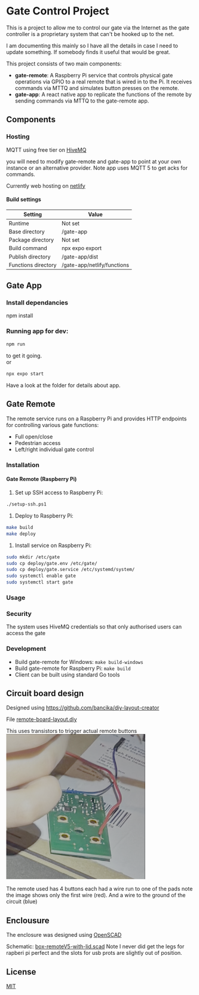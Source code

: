 # Gate Control Project
This is a project to allow me to control our gate via the Internet as the gate
controller is a proprietary system that can't be hooked up to the net.  

I am documenting this mainly so I have all the details in case I need to update
something.  If somebody finds it useful that would be great.


This project consists of two main components:
- **gate-remote**: A Raspberry Pi service that controls physical gate 
  operations via GPIO to a real remote that is wired in to the Pi.  It receives
  commands via MTTQ and simulates button presses on the remote. 
- **gate-app**: A react native app to replicate the functions of the remote by 
  sending commands via MTTQ to the gate-remote app.

## Components

### Hosting
MQTT using free tier on [HiveMQ](https://www.hivemq.com/)

you will need to modify gate-remote and gate-app to point at your own instance 
or an alternative provider. Note app uses MQTT 5 to get acks for commands.

Currently web hosting on [netlify](https://app.netlify)
#### Build settings

| Setting             | Value                       |
| ------------------- | --------------------------- |
| Runtime             | Not set                     |
| Base directory      | /gate-app                   |
| Package directory   | Not set                     |
| Build command       | npx expo export             |
| Publish directory   | /gate-app/dist              |
| Functions directory | /gate-app/netlify/functions |


## Gate App 

### Install dependancies
npm install 

### Running app for dev:
```bash
npm run
```
to get it going.  
or 
```bash
npx expo start 
```
Have a look at the folder for details about app.


## Gate Remote
The remote service runs on a Raspberry Pi and provides HTTP endpoints for
controlling various gate functions:
- Full open/close
- Pedestrian access
- Left/right individual gate control


### Installation

#### Gate Remote (Raspberry Pi)

1. Set up SSH access to Raspberry Pi:
```bash
./setup-ssh.ps1
```

1. Deploy to Raspberry Pi:
```bash
make build
make deploy
```

1. Install service on Raspberry Pi:
```bash
sudo mkdir /etc/gate
sudo cp deploy/gate.env /etc/gate/
sudo cp deploy/gate.service /etc/systemd/system/
sudo systemctl enable gate
sudo systemctl start gate
```

### Usage


### Security
The system uses HiveMQ credentials so that only authorised users can access the
gate

### Development
- Build gate-remote for Windows: `make build-windows`
- Build gate-remote for Raspberry Pi: `make build`
- Client can be built using standard Go tools

## Circuit board design
Designed using https://github.com/bancika/diy-layout-creator

File [remote-board-layout.diy](remote-board-layout.diy)

This uses transistors to trigger actual remote buttons 
![Remote example](remote.png "Remote")

The remote used has 4 buttons each had a wire run to one of the pads note the
image shows only the first wire (red).  And a wire to the ground of the 
circuit (blue)

## Enclousure 
The enclosure was designed using [OpenSCAD](https://openscad.org/) 

Schematic: [box-remoteV5-with-lid.scad](box-remoteV5-with-lid.scad)
Note I never did get the legs for rapberi pi perfect and the slots for usb prots
are slightly out of position.  


## License
[MIT](https://choosealicense.com/licenses/mit/)
